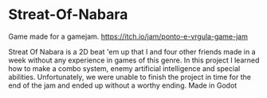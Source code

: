 # Streat-Of-Nabara
 Game made for a gamejam. https://itch.io/jam/ponto-e-vrgula-game-jam



Streat Of Nabara is a 2D beat 'em up that I and four other friends made in a week without any experience in games of this genre. In this project I learned how to make a combo system, enemy artificial intelligence and special abilities. Unfortunately, we were unable to finish the project in time for the end of the jam and ended up without a worthy ending. Made in Godot

